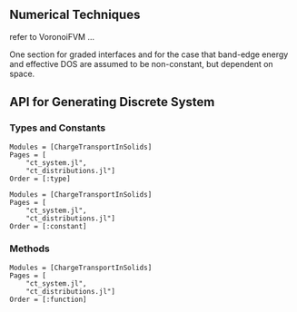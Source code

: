 ## Numerical Techniques
refer to VoronoiFVM ... 

One section for graded interfaces and for the case that band-edge energy and effective DOS are assumed to be non-constant, but dependent on space.

## API for Generating Discrete System
### Types and Constants


```@autodocs
Modules = [ChargeTransportInSolids]
Pages = [
    "ct_system.jl",
    "ct_distributions.jl"]
Order = [:type]
```

```@autodocs
Modules = [ChargeTransportInSolids]
Pages = [
    "ct_system.jl",
    "ct_distributions.jl"]
Order = [:constant]
```
### Methods

```@autodocs
Modules = [ChargeTransportInSolids]
Pages = [
    "ct_system.jl",
    "ct_distributions.jl"]
Order = [:function]
```
